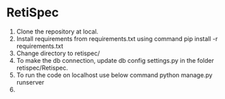 # RetiSpec

1. Clone the repository at local.
2. Install requirements from requirements.txt using command
pip install -r requirements.txt
3. Change directory to retispec/
4. To make the db connection, update db  config settings.py in the folder retispec/Retispec.
5. To run the code on localhost use below command
python manage.py runserver
6. 
